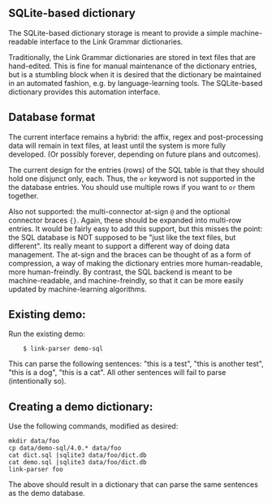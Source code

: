
SQLite-based dictionary
-----------------------

The SQLite-based dictionary storage is meant to provide a simple
machine-readable interface to the Link Grammar dictionaries.

Traditionally, the Link Grammar dictionaries are stored in text files
that are hand-edited. This is fine for manual maintenance of the
dictionary entries, but is a stumbling block when it is desired that
the dictionary be maintained in an automated fashion, e.g. by
language-learning tools.  The SQLite-based dictionary provides this
automation interface.

Database format
---------------
The current interface remains a hybrid: the affix, regex and
post-processing data will remain in text files, at least until the
system is more fully developed. (Or possibly forever, depending on
future plans and outcomes).

The current design for the entries (rows) of the SQL table is that
they should hold one disjunct only, each.  Thus, the `or` keyword
is not supported in the the database entries. You should use multiple
rows if you want to `or` them together.

Also not supported: the multi-connector at-sign `@` and the optional
connector braces `{}`.  Again, these should be expanded into multi-row
entries.  It would be fairly easy to add this support, but this misses
the point: the SQL database is NOT supposed to be "just like the text
files, but different". Its really meant to support a different way of
doing data management. The at-sign and the braces can be thought of as
a form of compression, a way of making the dictionary entries more
human-readable, more human-freindly. By contrast, the SQL backend is
meant to be machine-readable, and machine-freindly, so that it can be
more easily updated by machine-learning algorithms.

Existing demo:
--------------
Run the existing demo:
```
    $ link-parser demo-sql
```
This can parse the following sentences: "this is a test", "this is
another test", "this is a dog", "this is a cat". All other sentences
will fail to parse (intentionally so).

Creating a demo dictionary:
---------------------------
Use the following commands, modified as desired:
```
mkdir data/foo
cp data/demo-sql/4.0.* data/foo
cat dict.sql |sqlite3 data/foo/dict.db
cat demo.sql |sqlite3 data/foo/dict.db
link-parser foo
```
The above should result in a dictionary that can parse the same sentences
as the demo database.
